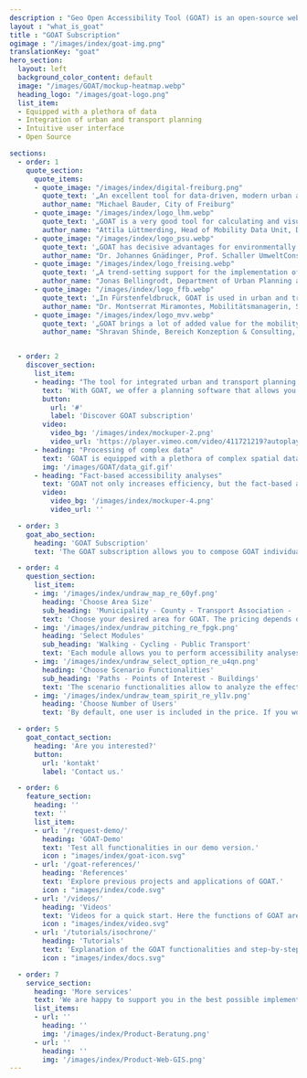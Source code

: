 ```yaml
---
description : "Geo Open Accessibility Tool (GOAT) is an open-source web instrument for accessibility planning with focus on sustainability."
layout : "what_is_goat"
title : "GOAT Subscription"
ogimage : "/images/index/goat-img.png"
translationKey: "goat"
hero_section:
  layout: left
  background_color_content: default
  image: "/images/GOAT/mockup-heatmap.webp"
  heading_logo: "/images/goat-logo.png"
  list_item:
  - Equipped with a plethora of data
  - Integration of urban and transport planning
  - Intuitive user interface
  - Open Source

sections:
  - order: 1
    quote_section:
      quote_items:
      - quote_image: "/images/index/digital-freiburg.png"
        quote_text: '„An excellent tool for data-driven, modern urban and mobility planning for ambitious 15-minute cities.“​'
        author_name: "Michael Bauder, City of Freiburg"
      - quote_image: "/images/index/logo_lhm.webp"
        quote_text: '„GOAT is a very good tool for calculating and visualising accessibility in transport and urban planning.“​'
        author_name: "Attila Lüttmerding, Head of Mobility Data Unit, Department of Mobility, City of Munich"
      - quote_image: "/images/index/logo_psu.webp"
        quote_text: '„GOAT has decisive advantages for environmentally sound urban, local and spatial planning because it includes the user perspective from the outset and does not represent the expert view first. This is new!“​'
        author_name: "Dr. Johannes Gnädinger, Prof. Schaller UmweltConsult GmbH"
      - quote_image: "/images/index/logo_freising.webp"
        quote_text: '„A trend-setting support for the implementation of the 15-minute city“​'
        author_name: "Jonas Bellingrodt, Department of Urban Planning and Environment, City of Freising"
      - quote_image: "/images/index/logo_ffb.webp"
        quote_text: '„In Fürstenfeldbruck, GOAT is used in urban and transport planning and is a great help for accessibility analyses on walking and cycling."​'
        author_name: "Dr. Montserrat Miramontes, Mobilitätsmanagerin, Stadt Fürstenfeldbruck"
      - quote_image: "/images/index/logo_mvv.webp"
        quote_text: '„GOAT brings a lot of added value for the mobility and accessibility planners as it is very intuitive and provides fast, visually appealing and easy to understand results for some of the most complex planning problems, which usually need specialized softwares, in-depth know-how and long analysis times."​'
        author_name: "Shravan Shinde, Bereich Konzeption & Consulting, Münchner Verkehrs- und Tarifverbund GmbH"


  - order: 2
    discover_section:
      list_item:
      - heading: "The tool for integrated urban and transport planning."
        text: 'With GOAT, we offer a planning software that allows you to easily assess the current situation with the help of accessibility analyzes and to evaluate new concepts and projects, such as the construction of new infrastructure or facilities (e.g. kindergarten, bike sharing station).'
        button:
          url: '#'
          label: 'Discover GOAT subscription'
        video:
          video_bg: '/images/index/mockuper-2.png'
          video_url: 'https://player.vimeo.com/video/411721219?autoplay=1&muted=1'
      - heading: "Processing of complex data"
        text: 'GOAT is equipped with a plethora of complex spatial data. The GOAT subscription includes points of interest, buildings, population data, land use, environmental data and various background maps. In addition, you can easily integrate your own data sets.'
        img: '/images/GOAT/data_gif.gif'
      - heading: "Fact-based accessibility analyses"
        text: 'GOAT not only increases efficiency, but the fact-based analyzes also support decision-making and investment processes that have often been subjective up to now.'
        video:
          video_bg: '/images/index/mockuper-4.png'
          video_url: ''

  - order: 3
    goat_abo_section:
      heading: 'GOAT Subscription'
      text: 'The GOAT subscription allows you to compose GOAT individually, tailored to your needs. Pricing is based on the selected area and number of inhabitants. Can be booked from as little as 3,000 € / year.'

  - order: 4
    question_section:
      list_item:
      - img: '/images/index/undraw_map_re_60yf.png'
        heading: 'Choose Area Size'
        sub_heading: 'Municipality - County - Transport Association - ...'
        text: 'Choose your desired area for GOAT. The pricing depends on the number of residents.'
      - img: '/images/index/undraw_pitching_re_fpgk.png'
        heading: 'Select Modules'
        sub_heading: 'Walking - Cycling - Public Transport'
        text: 'Each module allows you to perform accessibility analyses of the current state for the selected modes of transport (walking, cycling and/or public transport), regardless of the functions selected.'
      - img: '/images/index/undraw_select_option_re_u4qn.png'
        heading: 'Choose Scenario Functionalities'
        sub_heading: 'Paths - Points of Interest - Buildings'
        text: 'The scenario functionalities allow to analyze the effects of new infrastructure (paths, POIs, and/or buildings) and to determine the impact on accessibility.'
      - img: '/images/index/undraw_team_spirit_re_yl1v.png'
        heading: 'Choose Number of Users'
        text: 'By default, one user is included in the price. If you would like to use GOAT in a team, you are welcome to add more users.'

  - order: 5
    goat_contact_section:
      heading: 'Are you interested?'
      button:
        url: 'kontakt'
        label: 'Contact us.'

  - order: 6
    feature_section:
      heading: ''
      text: ''
      list_item:
      - url: '/request-demo/'
        heading: 'GOAT-Demo'
        text: 'Test all functionalities in our demo version.'
        icon : "images/index/goat-icon.svg"
      - url: '/goat-references/'
        heading: 'References'
        text: 'Explore previous projects and applications of GOAT.'
        icon : "images/index/code.svg"
      - url: '/videos/'
        heading: 'Videos'
        text: 'Videos for a quick start. Here the functions of GOAT are demonstrated exemplarily.'
        icon : "images/index/video.svg"
      - url: '/tutorials/isochrone/'
        heading: 'Tutorials'
        text: 'Explanation of the GOAT functionalities and step-by-step guidelines for using GOAT.'
        icon : "images/index/docs.svg"

  - order: 7
    service_section:
      heading: 'More services'
      text: 'We are happy to support you in the best possible implementation of your project through:​ Workshops and training courses, implementation of individual functions (e.g. wheelchair accessibility check, school route check)​, individual adjustments ​and consulting services.'
      list_items: 
      - url: ''
        heading: ''
        img: '/images/index/Product-Beratung.png'
      - url: ''
        heading: ''
        img: '/images/index/Product-Web-GIS.png'
---
```

